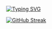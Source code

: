 [![Typing SVG](https://readme-typing-svg.herokuapp.com?font=Fira+Code&pause=1000&random=false&width=435&lines=Desenvolvedor+Python+Full+Stack)](https://git.io/typing-svg)




[![GitHub Streak](https://github-readme-streak-stats.herokuapp.com?user=lmescoito&theme=python-dark)](https://git.io/streak-stats)


  

